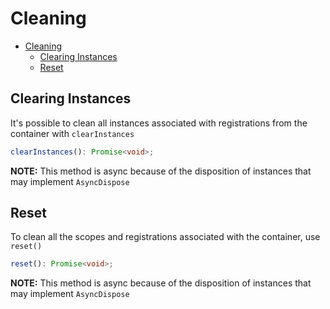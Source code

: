 # Cleaning

<!-- TOC depthFrom:1 depthTo:3 -->

- [Cleaning](#cleaning)
  - [Clearing Instances](#clearing-instances)
  - [Reset](#reset)

<!-- /TOC -->

## Clearing Instances

It's possible to clean all instances associated with registrations from the container with `clearInstances`

```typescript
clearInstances(): Promise<void>;
```

**NOTE:** This method is async because of the disposition of instances that may implement `AsyncDispose`

## Reset

To clean all the scopes and registrations associated with the container, use `reset()`

```typescript
reset(): Promise<void>;
```

**NOTE:** This method is async because of the disposition of instances that may implement `AsyncDispose`
